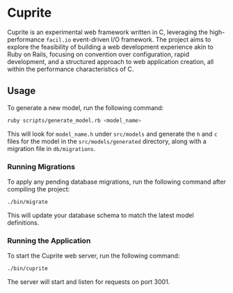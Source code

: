 # Cuprite

Cuprite is an experimental web framework written in C, leveraging the high-performance `facil.io` event-driven I/O framework. The project aims to explore the feasibility of building a web development experience akin to Ruby on Rails, focusing on convention over configuration, rapid development, and a structured approach to web application creation, all within the performance characteristics of C.

## Usage

To generate a new model, run the following command:

```bash
ruby scripts/generate_model.rb <model_name>
```

This will look for `model_name.h` under `src/models` and generate the `h` and `c` files for the model in the `src/models/generated` directory, along with a migration file in `db/migrations`.

### Running Migrations

To apply any pending database migrations, run the following command after compiling the project:

```bash
./bin/migrate
```

This will update your database schema to match the latest model definitions.

### Running the Application

To start the Cuprite web server, run the following command:

```bash
./bin/cuprite
```

The server will start and listen for requests on port 3001.
